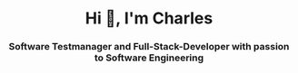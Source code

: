 <h1 align="center">Hi 👋, I'm Charles</h1>
<h3 align="center">Software Testmanager and Full-Stack-Developer with passion to Software Engineering</h3>


